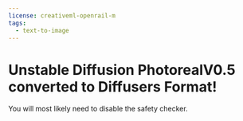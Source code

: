 ```yaml
---
license: creativeml-openrail-m
tags:
  - text-to-image
---
```


# Unstable Diffusion PhotorealV0.5 converted to Diffusers Format!

You will most likely need to disable the safety checker.